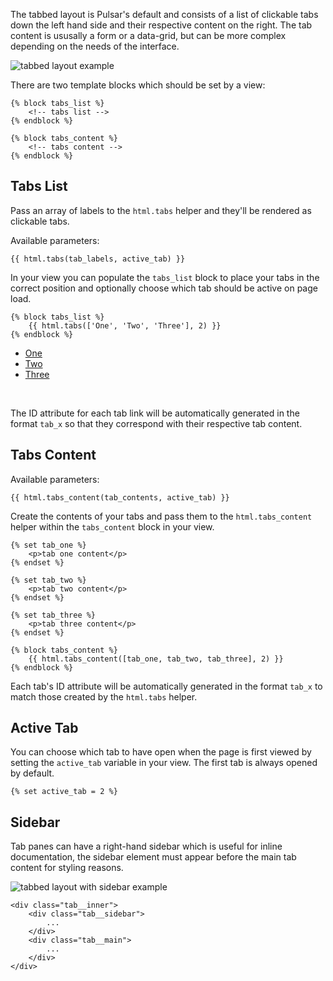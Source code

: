 The tabbed layout is Pulsar's default and consists of a list of clickable tabs down the left hand side and their respective content on the right. The tab content is ususally a form or a data-grid, but can be more complex depending on the needs of the interface.

![tabbed layout example](http://localhost:8000/docs/images/layout_tabbed.png)

There are two template blocks which should be set by a view:

	{% block tabs_list %} 
		<!-- tabs list -->
	{% endblock %}
	
	{% block tabs_content %} 
		<!-- tabs content -->
	{% endblock %}


## Tabs List

Pass an array of labels to the `html.tabs` helper and they'll be rendered as clickable tabs.

Available parameters:

	{{ html.tabs(tab_labels, active_tab) }}
	
In your view you can populate the `tabs_list` block to place your tabs in the correct position and optionally choose which tab should be active on page load.

	{% block tabs_list %}
		{{ html.tabs(['One', 'Two', 'Three'], 2) }}
	{% endblock %}

<ul class="tabs__list">
	<li><a href="#tab_1" data-toggle="tab">One</a></li>
	<li class="is-active"><a href="#tab_2" data-toggle="tab">Two</a></li>
	<li><a href="#tab_3" data-toggle="tab">Three</a></li>
</ul>

<br style="clear:both;" />

The ID attribute for each tab link will be automatically generated in the format `tab_x` so that they correspond with their respective tab content.


## Tabs Content

Available parameters:
	
	{{ html.tabs_content(tab_contents, active_tab) }}

Create the contents of your tabs and pass them to the `html.tabs_content` helper within the `tabs_content` block in your view.

	{% set tab_one %}
		<p>tab one content</p>
	{% endset %}
	
	{% set tab_two %}
		<p>tab two content</p>
	{% endset %}
	
	{% set tab_three %}
		<p>tab three content</p>
	{% endset %}
	
	{% block tabs_content %}
		{{ html.tabs_content([tab_one, tab_two, tab_three], 2) }}
	{% endblock %}

Each tab's ID attribute will be automatically generated in the format `tab_x` to match those created by the `html.tabs` helper.

## Active Tab

You can choose which tab to have open when the page is first viewed by setting the `active_tab` variable in your view. The first tab is always opened by default.

	{% set active_tab = 2 %}

## Sidebar

Tab panes can have a right-hand sidebar which is useful for inline documentation, the sidebar element must appear before the main tab content for styling reasons.

![tabbed layout with sidebar example](http://localhost:8000/docs/images/layout_tabbed-sidebar.png)

	<div class="tab__inner">
    	<div class="tab__sidebar">
    		...
    	</div>
    	<div class="tab__main">
    		...
    	</div>
    </div>